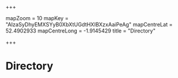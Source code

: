 +++

mapZoom = 10
mapKey = "AIzaSyDhyEMXSYyB0XbXtUGdtHXIBXzxAaiPeAg"
mapCentreLat = 52.4902933
mapCentreLong = -1.9145429
title = "Directory"

+++

# Directory
